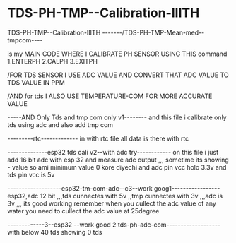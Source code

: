 # TDS-PH-TMP--Calibration-IIITH


TDS-PH-TMP--Calibration-IIITH
-------/TDS-PH-TMP-Mean-med--tmpcom----

is my MAIN CODE WHERE I CALIBRATE PH SENSOR 
USING THIS command 
1.ENTERPH
2.CALPH
3.EXITPH





/FOR TDS SENSOR I USE ADC VALUE AND CONVERT THAT ADC VALUE TO TDS VALUE IN PPM 

/AND for tds I ALSO USE TEMPERATURE-COM FOR MORE ACCURATE VALUE 





-----AND Only Tds and tmp com only v1--------
and this file i calibrate only tds using adc and also add tmp com 


---------rtc-------------
in with rtc file all data is there with rtc



--------------esp32 tds cali  v2--with adc try------------
on this file i just add 16 bit adc with esp 32 and measure adc output ,,, sometime its showing - value so ami minimum value 0 kore diyechi 
and adc pin vcc holo 3.3v and tds pin vcc is 5v





-------------------esp32-tm-com-adc--c3--work goog1-----------------
esp32,adc 12 bit ,,,tds cunnectes with 5v ,,tmp cunnectes with 3v ,,,adc is 3v ,,, its good working remember when you cullect the adc value of any water you need to cullect the adc value at 25degree 

-------------3--esp32 --work good 2 tds-ph-adc-com-------------------
with below 40 tds showing 0 tds 
